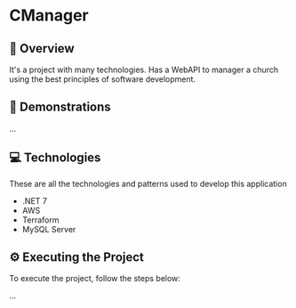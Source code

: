 <h1> 
  CManager
</h1>

## 📌 Overview
It's a project with many technologies.
Has a WebAPI to manager a church using the best principles of software development.

## 📑 Demonstrations
...

## 💻 Technologies
These are all the technologies and patterns used to develop this application
- .NET 7
- AWS
- Terraform
- MySQL Server

## ⚙️ Executing the Project
To execute the project, follow the steps below:

...
